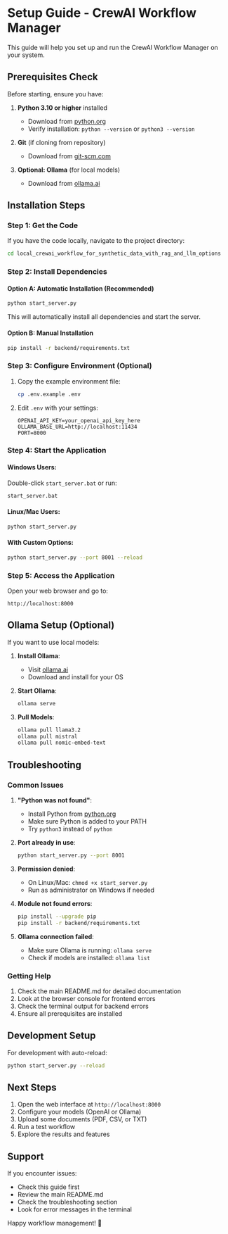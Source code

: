 # Setup Guide - CrewAI Workflow Manager

This guide will help you set up and run the CrewAI Workflow Manager on your system.

## Prerequisites Check

Before starting, ensure you have:

1. **Python 3.10 or higher** installed
   - Download from [python.org](https://python.org)
   - Verify installation: `python --version` or `python3 --version`

2. **Git** (if cloning from repository)
   - Download from [git-scm.com](https://git-scm.com)

3. **Optional: Ollama** (for local models)
   - Download from [ollama.ai](https://ollama.ai)

## Installation Steps

### Step 1: Get the Code

If you have the code locally, navigate to the project directory:
```bash
cd local_crewai_workflow_for_synthetic_data_with_rag_and_llm_options
```

### Step 2: Install Dependencies

#### Option A: Automatic Installation (Recommended)
```bash
python start_server.py
```
This will automatically install all dependencies and start the server.

#### Option B: Manual Installation
```bash
pip install -r backend/requirements.txt
```

### Step 3: Configure Environment (Optional)

1. Copy the example environment file:
   ```bash
   cp .env.example .env
   ```

2. Edit `.env` with your settings:
   ```env
   OPENAI_API_KEY=your_openai_api_key_here
   OLLAMA_BASE_URL=http://localhost:11434
   PORT=8000
   ```

### Step 4: Start the Application

#### Windows Users:
Double-click `start_server.bat` or run:
```cmd
start_server.bat
```

#### Linux/Mac Users:
```bash
python start_server.py
```

#### With Custom Options:
```bash
python start_server.py --port 8001 --reload
```

### Step 5: Access the Application

Open your web browser and go to:
```
http://localhost:8000
```

## Ollama Setup (Optional)

If you want to use local models:

1. **Install Ollama**:
   - Visit [ollama.ai](https://ollama.ai)
   - Download and install for your OS

2. **Start Ollama**:
   ```bash
   ollama serve
   ```

3. **Pull Models**:
   ```bash
   ollama pull llama3.2
   ollama pull mistral
   ollama pull nomic-embed-text
   ```

## Troubleshooting

### Common Issues

1. **"Python was not found"**:
   - Install Python from [python.org](https://python.org)
   - Make sure Python is added to your PATH
   - Try `python3` instead of `python`

2. **Port already in use**:
   ```bash
   python start_server.py --port 8001
   ```

3. **Permission denied**:
   - On Linux/Mac: `chmod +x start_server.py`
   - Run as administrator on Windows if needed

4. **Module not found errors**:
   ```bash
   pip install --upgrade pip
   pip install -r backend/requirements.txt
   ```

5. **Ollama connection failed**:
   - Make sure Ollama is running: `ollama serve`
   - Check if models are installed: `ollama list`

### Getting Help

1. Check the main README.md for detailed documentation
2. Look at the browser console for frontend errors
3. Check the terminal output for backend errors
4. Ensure all prerequisites are installed

## Development Setup

For development with auto-reload:
```bash
python start_server.py --reload
```

## Next Steps

1. Open the web interface at `http://localhost:8000`
2. Configure your models (OpenAI or Ollama)
3. Upload some documents (PDF, CSV, or TXT)
4. Run a test workflow
5. Explore the results and features

## Support

If you encounter issues:
- Check this guide first
- Review the main README.md
- Check the troubleshooting section
- Look for error messages in the terminal

Happy workflow management! 🚀
